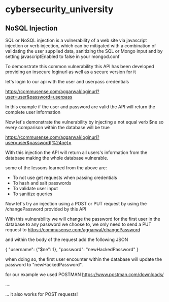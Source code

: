# cybersecurity_university
## NoSQL Injection
SQL or NoSQL injection is a vulnerability of a web site via javascript injection or verb injection, which can be mitigated with a 
combination of validating the user supplied data, sanitizing the SQL or Mongo input and by setting javascriptEnabled to false in your mongod.conf

To demonstrate this common vulnerability this API has been developed providing an insecure loginurl as well as a secure version for it

let's login to our api with the user and userpass credentials

https://commusense.com/aggarwal/loginurl?user=user&password=userpass

In this example if the user and password are valid the API will return the complete user information

Now let's demonstrate the vulnerability by injecting a not equal verb $ne so every comparison within the database will be true

https://commusense.com/aggarwal/loginurl?user=user&password[%24ne]=

With this injection the API will return all users's information from the database making the whole database vulnerable.

some of the lessons learned from the above are:

* To not use get requests when passing credentials
* To hash and salt passwords
* To validate user input
* To sanitize queries

Now let's try an injection using a POST or PUT request by using the /changePassword provided by this API

With this vulnerability we will change the password for the first user in the database to any password we choose to, we only need to send a PUT request to
https://commusense.com/aggarwal/changePassword

and within the body of the request add the following JSON

{
  "username": {"$ne": 1},
  "password": "newHackedPassword"
}

when doing so, the first user encounter within the database will update the password to "newHackedPassword".

for our example we used POSTMAN
https://www.postman.com/downloads/



....

... it also works for POST requests!

